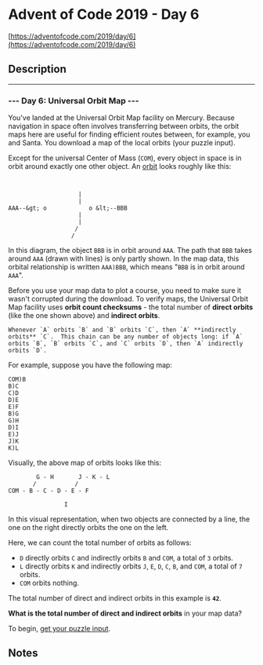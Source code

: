 # Advent of Code 2019 - Day 6

[https://adventofcode.com/2019/day/6](https://adventofcode.com/2019/day/6)

## Description



---

### --- Day 6: Universal Orbit Map ---

You've landed at the Universal Orbit Map facility on Mercury.  Because navigation in space often involves transferring between orbits, the orbit maps here are useful for finding efficient routes between, for example, you and Santa. You download a map of the local orbits (your puzzle input).

Except for the universal Center of Mass (`COM`), every object in space is in orbit around exactly one other object.  An [orbit](https://en.wikipedia.org/wiki/Orbit) looks roughly like this:


```
                  
                   
                    |
                    |
AAA--&gt; o            o &lt;--BBB
                    |
                    |
                   /
                  /

```
In this diagram, the object `BBB` is in orbit around `AAA`. The path that `BBB` takes around `AAA` (drawn with lines) is only partly shown. In the map data, this orbital relationship is written `AAA)BBB`, which means "`BBB` is in orbit around `AAA`".

Before you use your map data to plot a course, you need to make sure it wasn't corrupted during the download.  To verify maps, the Universal Orbit Map facility uses **orbit count checksums** - the total number of **direct orbits** (like the one shown above) and **indirect orbits**.

	Whenever `A` orbits `B` and `B` orbits `C`, then `A` **indirectly orbits** `C`.  This chain can be any number of objects long: if `A` orbits `B`, `B` orbits `C`, and `C` orbits `D`, then `A` indirectly orbits `D`.
<p>For example, suppose you have the following map:


```
COM)B
B)C
C)D
D)E
E)F
B)G
G)H
D)I
E)J
J)K
K)L

```
Visually, the above map of orbits looks like this:


```
        G - H       J - K - L
       /           /
COM - B - C - D - E - F
               
                I

```
In this visual representation, when two objects are connected by a line, the one on the right directly orbits the one on the left.

Here, we can count the total number of orbits as follows:



- `D` directly orbits `C` and indirectly orbits `B` and `COM`, a total of `3` orbits.
- `L` directly orbits `K` and indirectly orbits `J`, `E`, `D`, `C`, `B`, and `COM`, a total of `7` orbits.
- `COM` orbits nothing.

The total number of direct and indirect orbits in this example is **`42`**.

**What is the total number of direct and indirect orbits** in your map data?


To begin, [get your puzzle input](6/input).



## Notes



